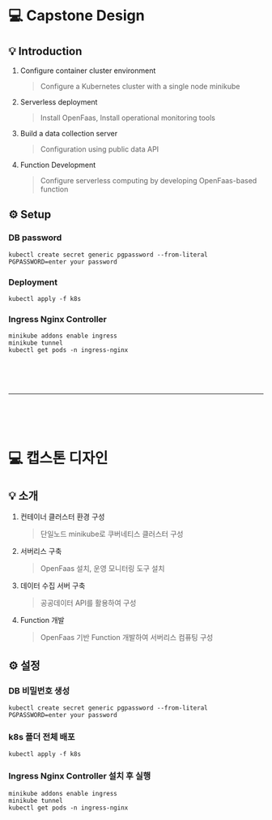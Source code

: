 # 💻 Capstone Design  


## 💡 Introduction
1. Configure container cluster environment
	> Configure a Kubernetes cluster with a single node minikube
2. Serverless deployment
	> Install OpenFaas, Install operational monitoring tools
3. Build a data collection server
	> Configuration using public data API
4. Function Development
	> Configure serverless computing by developing OpenFaas-based function
  


## ⚙️  Setup
### DB password
`kubectl create secret generic pgpassword --from-literal PGPASSWORD=enter your password`
### Deployment
`kubectl apply -f k8s`
### Ingress Nginx Controller
`minikube addons enable ingress`  
`minikube tunnel`  
`kubectl get pods -n ingress-nginx`
  
  
<br />  
<br />  
<br />  


---  
  
<br />  
<br />  
<br />  
  

# 💻 캡스톤 디자인  


## 💡 소개
1. 컨테이너 클러스터 환경 구성
	> 단일노드 minikube로 쿠버네티스 클러스터 구성
2. 서버리스 구축
	> OpenFaas 설치, 운영 모니터링 도구 설치
3. 데이터 수집 서버 구축
	> 공공데이터 API를 활용하여 구성
4. Function 개발
	> OpenFaas 기반 Function 개발하여 서버리스 컴퓨팅 구성
  


## ⚙️  설정
### DB 비밀번호 생성
`kubectl create secret generic pgpassword --from-literal PGPASSWORD=enter your password`
### k8s 폴더 전체 배포
`kubectl apply -f k8s`
### Ingress Nginx Controller 설치 후 실행
`minikube addons enable ingress`  
`minikube tunnel`  
`kubectl get pods -n ingress-nginx`
